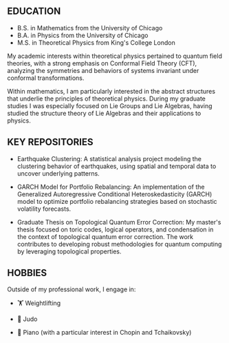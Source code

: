 ## EDUCATION

- B.S. in Mathematics from the University of Chicago
- B.A. in Physics from the University of Chicago
- M.S. in Theoretical Physics from King's College London

My academic interests within theoretical physics pertained to quantum field theories, with a strong emphasis on Conformal Field Theory (CFT), analyzing the symmetries and behaviors of systems invariant under conformal transformations.

Within mathematics, I am particularly interested in the abstract structures that underlie the principles of theoretical physics. During my graduate studies I was especially focused on Lie Groups and Lie Algebras, having studied the structure theory of Lie Algebras and their applications to physics.


## KEY REPOSITORIES

- Earthquake Clustering: A statistical analysis project modeling the clustering behavior of earthquakes, using spatial and temporal data to uncover underlying patterns.

- GARCH Model for Portfolio Rebalancing: An implementation of the Generalized Autoregressive Conditional Heteroskedasticity (GARCH) model to optimize portfolio rebalancing strategies based on stochastic volatility forecasts.

- Graduate Thesis on Topological Quantum Error Correction: My master's thesis focused on toric codes, logical operators, and condensation in the context of topological quantum error correction. The work contributes to developing robust methodologies for quantum computing by leveraging topological properties.


## HOBBIES

Outside of my professional work, I engage in:

- 🏋️ Weightlifting

- 🥋 Judo

- 🎹 Piano (with a particular interest in Chopin and Tchaikovsky) 
